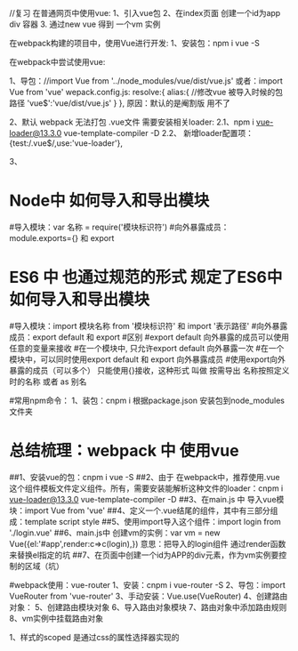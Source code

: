 
 //复习 在普通网页中使用vue:
1、引入vue包
2、在index页面 创建一个id为app div 容器
3. 通过new vue 得到 一个vm 实例


在webpack构建的项目中，使用Vue进行开发:
1、安装包：npm i vue -S

在webpack中尝试使用vue:

1、导包：//import Vue from '../node_modules/vue/dist/vue.js' 
        或者：import Vue from 'vue' 
            wepack.config.js: resolve:{
                                alias:{ //修改vue 被导入时候的包路径
                                    'vue$':'vue/dist/vue.js'
                                }
                            },
    原因：默认的是阉割版 用不了

2、默认 webpack 无法打包 .vue文件 需要安装相关loader: 
    2.1、npm i vue-loader@13.3.0 vue-template-compiler -D
    2.2、 新增loader配置项：{test:/\.vue$/,use:'vue-loader'},

3、





# Node中 如何导入和导出模块
#导入模块：var 名称 = require('模块标识符')
#向外暴露成员：module.exports={} 和  export

# ES6 中 也通过规范的形式 规定了ES6中如何导入和导出模块
#导入模块：import 模块名称 from '模块标识符'  和  import '表示路径'
#向外暴露成员：export default  和  export
#区别
    #export default 向外暴露的成员可以使用任意的变量来接收
    #在一个模块中, 只允许export default 向外暴露一次
    #在一个模块中，可以同时使用export default 和 export 向外暴露成员
    #使用export向外暴露的成员（可以多个） 只能使用{}接收，这种形式 叫做 按需导出  名称按照定义时的名称 或者  as 别名




#常用npm命令：
    1、装包：cnpm i    根据package.json  安装包到node_modules文件夹










# 总结梳理：webpack 中 使用vue
##1、安装vue的包：cnpm i vue -S
##2、由于 在webpack中，推荐使用.vue 这个组件模板文件定义组件。所有，需要安装能解析这种文件的loader：cnpm i vue-loader@13.3.0 vue-template-compiler -D
##3、在main.js 中 导入vue模块：import Vue from 'vue' 
##4、定义一个.vue结尾的组件，其中有三部分组成：template script style
##5、使用import导入这个组件：import login from './login.vue'
##6、main.js中 创建vm的实例：var vm = new Vue({el:'#app',render:c=>c(login),}) 意思：把导入的login组件  通过render函数   来替换el指定的坑
##7、在页面中创建一个id为APP的div元素，作为vm实例要控制的区域（坑）




#webpack使用：vue-router
1、安装：cnpm i vue-router -S
2、导包：import VueRouter from 'vue-router'
3、手动安装：Vue.use(VueRouter)
4、创建路由对象：
5、创建路由模块对象
6、导入路由对象模块
7、路由对象中添加路由规则
8、vm实例中挂载路由对象




1、样式的scoped 是通过css的属性选择器实现的